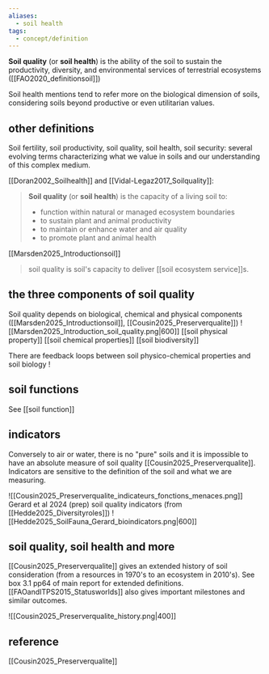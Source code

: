 ```yaml
---
aliases:
  - soil health
tags:
  - concept/definition
---
```

**Soil quality** (or **soil health**) is the ability of the soil to sustain the productivity, diversity, and environmental services of terrestrial ecosystems ([[FAO2020_definitionsoil]])

Soil health mentions tend to refer more on the biological dimension of soils, considering soils beyond productive or even utilitarian values.
## other definitions
Soil fertility, soil productivity, soil quality, soil health, soil security: several evolving terms characterizing what we value in soils and our understanding of this complex medium.

 [[Doran2002_Soilhealth]] and [[Vidal-Legaz2017_Soilquality]]: 
>  **Soil quality** (or **soil health**) is the capacity of a living soil to:
> - function within natural or managed ecosystem boundaries
> - to sustain plant and animal productivity
> - to maintain or enhance water and air quality
> - to promote plant and animal health

[[Marsden2025_Introductionsoil]]
> soil quality is soil's capacity to deliver [[soil ecosystem service]]s.
## the three components of soil quality
Soil quality depends on biological, chemical and physical components ([[Marsden2025_Introductionsoil]], [[Cousin2025_Preserverqualite]])
![[Marsden2025_Introduction_soil_quality.png|600]]
[[soil physical property]]
[[soil chemical properties]]
[[soil biodiversity]]

There are feedback loops between soil physico-chemical properties and soil biology !
## soil functions
See [[soil function]]
## indicators
Conversely to air or water, there is no "pure" soils and it is impossible to have an absolute measure of soil quality [[Cousin2025_Preserverqualite]]. Indicators are sensitive to the definition of the soil and what we are measuring.

![[Cousin2025_Preserverqualite_indicateurs_fonctions_menaces.png]]
Gerard et al 2024 (prep) soil quality indicators (from [[Hedde2025_Diversityroles]])
![[Hedde2025_SoilFauna_Gerard_bioindicators.png|600]]

## soil quality, soil health and more
[[Cousin2025_Preserverqualite]] gives an extended history of soil consideration (from a resources in 1970's to an ecosystem in 2010's). See box 3.1 pp64 of main report for extended definitions.
[[FAOandITPS2015_Statusworlds]] also gives important milestones and similar outcomes.

![[Cousin2025_Preserverqualite_history.png|400]]

## reference
[[Cousin2025_Preserverqualite]]